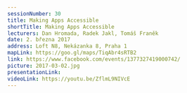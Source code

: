 ```yaml
---
sessionNumber: 30
title: Making Apps Accessible
shortTitle: Making Apps Accessible
lecturers: Dan Hromada, Radek Jakl, Tomáš Franěk
date: 2. března 2017
address: Loft N8, Nekázanka 8, Praha 1
mapLink: https://goo.gl/maps/TiqAbr4sRTB2
link: https://www.facebook.com/events/1377327419000742/
picture: 2017-03-02.jpg
presentationLink:
videoLink: https://youtu.be/ZflmL9NIVcE
---
```

